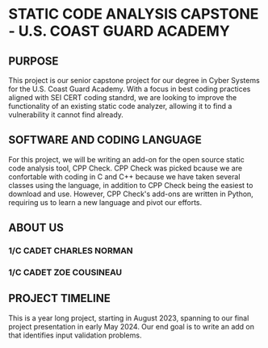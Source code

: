 # STATIC CODE ANALYSIS CAPSTONE - U.S. COAST GUARD ACADEMY

## PURPOSE
This project is our senior capstone project for our degree in Cyber Systems for the U.S. Coast Guard Academy. With a focus in best coding practices aligned with SEI CERT coding standrd, we are looking to improve the functionality of an existing static code analyzer, allowing it to find a vulnerability it cannot find already. 

## SOFTWARE AND CODING LANGUAGE
  For this project, we will be writing an add-on for the open source static code analysis tool, CPP Check. CPP Check was picked bcause we are confortable with coding in C and C++ because we have taken several classes using the language, in addition to CPP Check being the easiest to download and use. 
    However, CPP Check's add-ons are written in Python, requiring us to learn a new language and pivot our efforts. 

## ABOUT US
### 1/C CADET CHARLES NORMAN
### 1/C CADET ZOE COUSINEAU

## PROJECT TIMELINE
  This is a year long project, starting in August 2023, spanning to our final project presentation in early May 2024. Our end goal is to write an add on that identifies input validation problems. 

